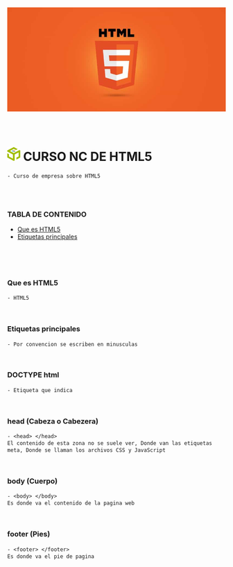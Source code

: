 
# [<img src="./readme/img/html5.jpg" />](https://developer.mozilla.org/es/docs/HTML/HTML5)

<br>

# [<img src="./readme/img/logo-nc.png" width="30"/>](https://newsoftcomputer.com) CURSO NC DE HTML5
    
    - Curso de empresa sobre HTML5

<br><br>


### TABLA DE CONTENIDO
- [Que es HTML5](#Que-es-HTML5)
- [Etiquetas principales](#Etiquetas-principales)


<br><br><br>

### Que es HTML5

    - HTML5

<br>

### Etiquetas principales

    - Por convencion se escriben en minusculas

<br>

### DOCTYPE html

    - Etiqueta que indica 

<br>

### head (Cabeza o Cabezera)
    - <head> </head>
    El contenido de esta zona no se suele ver, Donde van las etiquetas meta, Donde se llaman los archivos CSS y JavaScript

<br>

### body (Cuerpo)
    - <body> </body>
    Es donde va el contenido de la pagina web

<br>

### footer (Pies)
    - <footer> </footer>
    Es donde va el pie de pagina



